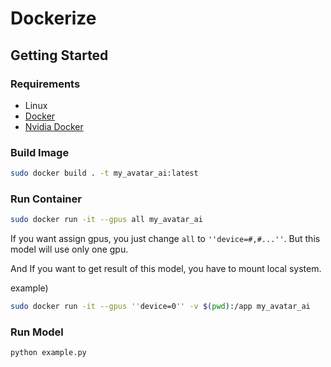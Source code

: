 # Dockerize

## Getting Started
### Requirements
- Linux
- [Docker](https://docs.docker.com/desktop/install/linux-install/)
- [Nvidia Docker](https://docs.nvidia.com/datacenter/cloud-native/container-toolkit/install-guide.html)


### Build Image
```bash
sudo docker build . -t my_avatar_ai:latest
```

### Run Container
```bash
sudo docker run -it --gpus all my_avatar_ai 
```
If you want assign gpus, you just change `all` to `''device=#,#...''`. But this model will use only one gpu.

And If you want to get result of this model, you have to mount local system.

example)
```bash
sudo docker run -it --gpus ''device=0'' -v $(pwd):/app my_avatar_ai 
```

### Run Model
```bash
python example.py
```